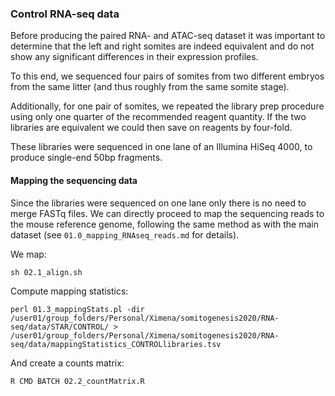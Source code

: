 ### Control RNA-seq data

Before producing the paired RNA- and ATAC-seq dataset it was important to determine that the left and right somites are indeed equivalent and do not show any significant differences in their expression profiles.

To this end, we sequenced four pairs of somites from two different embryos from the same litter (and thus roughly from the same somite stage).

Additionally, for one pair of somites, we repeated the library prep procedure using only one quarter of the recommended reagent quantity. If the two libraries are equivalent we could then save on reagents by four-fold.

These libraries were sequenced in one lane of an Illumina HiSeq 4000, to produce single-end 50bp fragments.

#### Mapping the sequencing data

Since the libraries were sequenced on one lane only there is no need to merge FASTq files. We can directly proceed to map the sequencing reads to the mouse reference genome, following the same method as with the main dataset (see `01.0_mapping_RNAseq_reads.md` for details).

We map:

```{bash}
sh 02.1_align.sh
```

Compute mapping statistics:

```{bash}
perl 01.3_mappingStats.pl -dir /user01/group_folders/Personal/Ximena/somitogenesis2020/RNA-seq/data/STAR/CONTROL/ > /user01/group_folders/Personal/Ximena/somitogenesis2020/RNA-seq/data/mappingStatistics_CONTROLlibraries.tsv
```

And create a counts matrix:

```{bash}
R CMD BATCH 02.2_countMatrix.R
```
